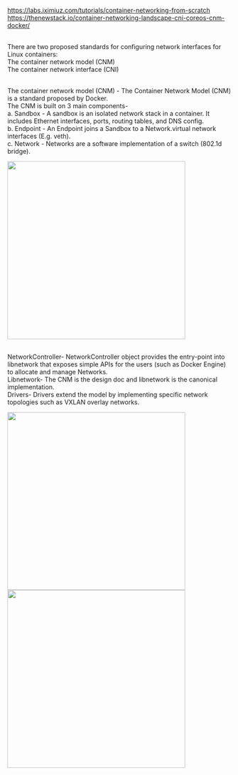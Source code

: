 https://labs.iximiuz.com/tutorials/container-networking-from-scratch
https://thenewstack.io/container-networking-landscape-cni-coreos-cnm-docker/


</br>There are two proposed standards for configuring network interfaces for Linux containers:
  </br>The container network model (CNM) 
  </br>The container network interface (CNI)

</br>The container network model (CNM) - The Container Network Model (CNM) is a standard proposed by Docker.
  </br>The CNM is built on 3 main components-
  </br> a. Sandbox - A sandbox is an isolated network stack in a container. It includes Ethernet interfaces, ports, routing tables, and DNS config.
  </br> b. Endpoint - An Endpoint joins a Sandbox to a Network.virtual network interfaces (E.g. veth). 
  </br> c. Network - Networks are a software implementation of a switch (802.1d bridge).
  
<img src="https://github.com/user-attachments/assets/191cf229-fb09-4fce-9eee-114b3203ded0" width="400">

  </br> NetworkController- NetworkController object provides the entry-point into libnetwork that exposes simple APIs for the users (such as Docker Engine) to allocate and manage Networks.
 </br> Libnetwork- The CNM is the design doc and libnetwork is the canonical implementation.
 </br> Drivers- Drivers extend the model by implementing specific network topologies such as VXLAN overlay networks.

<img src="https://github.com/user-attachments/assets/3a3fe48c-968e-4660-aa4a-b01aea24523a" width="400">

<img src="https://github.com/user-attachments/assets/82357dc6-c82e-48dc-8179-5873a7bf918d" width="400">



